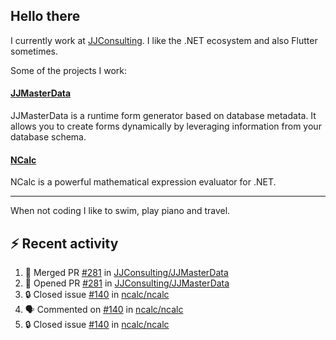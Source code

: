 ## Hello there 

I currently work at [JJConsulting](https://www.github.com/jjconsulting). I like the .NET ecosystem and also Flutter sometimes. 

Some of the projects I work:
#### [JJMasterData](https://www.github.com/jjconsulting/JJMasterData) 
JJMasterData is a runtime form generator based on database metadata. It allows you to create forms dynamically by leveraging information from your database schema.

#### [NCalc](https://www.github.com/ncalc/ncalc) 
NCalc is a powerful mathematical expression evaluator for .NET.

---

When not coding I like to swim, play piano and travel.
<!--
I also have a tailless cat:

<img src="https://github.com/user-attachments/assets/43e65a0e-6603-42f2-bd36-d203384d9c81" width="150"/>
-->
<!--Easter egg for you reading the source 🥚 https://www.youtube.com/watch?v=dQw4w9WgXcQ-->


## ⚡ Recent activity

<!--START_SECTION:activity-->
1. 🎉 Merged PR [#281](https://github.com/JJConsulting/JJMasterData/pull/281) in [JJConsulting/JJMasterData](https://github.com/JJConsulting/JJMasterData)
2. 💪 Opened PR [#281](https://github.com/JJConsulting/JJMasterData/pull/281) in [JJConsulting/JJMasterData](https://github.com/JJConsulting/JJMasterData)
3. 🔒 Closed issue [#140](https://github.com/ncalc/ncalc/issues/140) in [ncalc/ncalc](https://github.com/ncalc/ncalc)
4. 🗣 Commented on [#140](https://github.com/ncalc/ncalc/issues/140#issuecomment-2480867808) in [ncalc/ncalc](https://github.com/ncalc/ncalc)
5. 🔒 Closed issue [#140](https://github.com/ncalc/ncalc/issues/140) in [ncalc/ncalc](https://github.com/ncalc/ncalc)
<!--END_SECTION:activity-->
